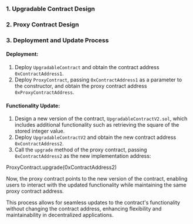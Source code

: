 

### 1. Upgradable Contract Design

### 2. Proxy Contract Design

### 3. Deployment and Update Process

#### Deployment:
1. Deploy `UpgradableContract` and obtain the contract address `0xContractAddress1`.
2. Deploy `ProxyContract`, passing `0xContractAddress1` as a parameter to the constructor, and obtain the proxy contract address `0xProxyContractAddress`.

#### Functionality Update:
1. Design a new version of the contract, `UpgradableContractV2.sol`, which includes additional functionality such as retrieving the square of the stored integer value.
2. Deploy `UpgradableContractV2` and obtain the new contract address `0xContractAddress2`.
3. Call the `upgrade` method of the proxy contract, passing `0xContractAddress2` as the new implementation address:

ProxyContract.upgrade(0xContractAddress2)

Now, the proxy contract points to the new version of the contract, enabling users to interact with the updated functionality while maintaining the same proxy contract address.

This process allows for seamless updates to the contract's functionality without changing the contract address, enhancing flexibility and maintainability in decentralized applications.
